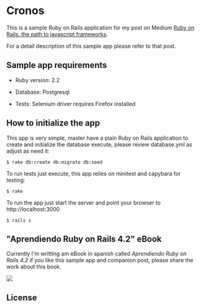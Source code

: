 # Cronos

This is a sample Ruby on Rails application for my post on Medium [Ruby on
Rails, the path to javascript frameworks]().

For a detail description of this sample app please refer to that post.

## Sample app requirements

* Ruby version: 2.2

* Database: Postgresql

* Tests: Selenium driver requires Firefox installed

## How to initialize the app
This app is very simple, master have a plain Ruby on Rails application to
create and initialize the database execute, please review database.yml as
adjust as need it:

    $ rake db:create db:migrate db:seed


To run tests just execute, this app relies on minitest and capybara for testing:

    $ rake

To run the app just start the server and point your browser to
http://localhost:3000

    $ rails s

## "Aprendiendo Ruby on Rails 4.2" eBook
Currently I'm writting am eBook in spanish called _Aprendiendo Ruby on Rails
4.2_ if you like this sample app and companion post, please share the work
about this book.

<img
src='http://cdn1.railsenespanol.co.global.prod.fastly.net/railsenespanol/assets/portada-7fdb2863afe942e8ab013cf5f9825ba9.jpg' />

## License

